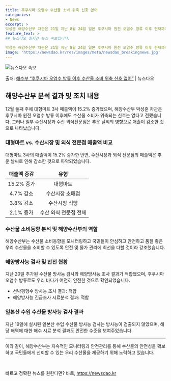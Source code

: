 ```yaml
---
title: 후쿠시마 오염수 수산물 소비 위축 신호 없어
categories:
- News
excerpt: >
박성훈 해양수산부 차관은 21일 지난 8월 24일 일본 후쿠시마 원전 오염수 방류 이후 현재까지 수산물 소비…
feature_text: >
## 뉴스다오 실시간 뉴스 속보입니다.

박성훈 해양수산부 차관은 21일 지난 8월 24일 일본 후쿠시마 원전 오염수 방류 이후 현재까지 수산물 소비…
image: 'https://newsdao.kr/res/images/meta/newsdao_breakingnews.jpg'
---
```


![뉴스다오 속보](https://newsdao.kr/res/images/meta/newsdao_breakingnews.jpg)

<p>출처: <a href="https://newsdao.kr/2850" rel="dofollow">해수부 “후쿠시마 오염수 방류 이후 수산물 소비 위축 신호 없어”</a> | 뉴스다오</p>

<h2 data-ke-size="size26">해양수산부 분석 결과 및 조치 내용</h2>
<p data-ke-size="size16">12월 둘째 주에 대형마트 3사 매출액이 15.2% 증가했으며, 해양수산부 박성훈 차관은 후쿠시마 원전 오염수 방류 이후에도 수산물 소비가 위축되는 신호는 없다고 전했습니다. 그러나 일부 수산시장과 수산 외식전문점은 추운 날씨의 영향으로 매출이 감소한 것으로 나타났습니다.</p>

<h3 data-ke-size="size24">대형마트 vs. 수산시장 및 외식 전문점 매출액 비교</h3>
<p data-ke-size="size16">대형마트 3사의 매출액이 15.2% 증가한 반면, 수산시장과 외식 전문점의 매출액은 추운 날씨로 인해 감소한 것으로 파악되었습니다.</p>
<table>
   <thead>
      <tr>
         <td style="text-align: center; height: 17px;"><b>매출액 증감</b></td>
         <td style="text-align: center; height: 17px;"><b>유형</b></td>
      </tr>
   </thead>
   <tbody>
      <tr>
         <td style="text-align: center; height: 17px;">15.2% 증가</td>
         <td style="text-align: center; height: 17px;">대형마트</td>
      </tr>
      <tr>
         <td style="text-align: center; height: 17px;">4.7% 감소</td>
         <td style="text-align: center; height: 17px;">수산시장 소매점</td>
      </tr>
      <tr>
         <td style="text-align: center; height: 17px;">3.8% 감소</td>
         <td style="text-align: center; height: 17px;">수산시장 식당</td>
      </tr>
      <tr>
         <td style="text-align: center; height: 17px;">2.1% 증가</td>
         <td style="text-align: center; height: 17px;">수산 외식 전문점 전체</td>
      </tr>
   </tbody>
</table>

<h3 data-ke-size="size24">수산물 소비동향 분석 및 해양수산부의 역할</h3>
<p data-ke-size="size16">해양수산부는 수산물 소비동향을 모니터링하고 국민들이 안심하고 안전하고 품질 좋은 우리 수산물을 소비할 수 있도록 안전 및 물가 관리에 최선을 다할 것이라 강조했습니다.</p>

<h3 data-ke-size="size24">해양방사능 검사 및 안전 현황</h3>
<p data-ke-size="size16">지난 20일 추가된 수산물 방사능 검사와 해양방사능 조사 결과가 적합했으며, 후쿠시마 오염수 방류로도 우리 바다가 여전히 안전한 것으로 확인되었습니다.</p>

<ul>
   <li>선박평형수 방사능 조사 결과: 적합</li>
   <li>해양방사능 긴급조사 시료분석 결과: 적합</li>
</ul>

<h3 data-ke-size="size24">일본산 수입 수산물 방사능 검사 결과</h3>
<p data-ke-size="size16">지난 19일에 실시된 일본산 수입 수산물 방사능 검사는 방사능이 검출되지 않았으며, 해당 해역에 대한 해수 시료 분석 결과도 안전한 수준을 보여주었습니다.</p>

<hr>

이와 같이, 해양수산부는 지속적인 모니터링과 안전관리를 통해 수산물의 안전성을 확보하고 국민들에게 신뢰할 수 있는 우리 수산물을 제공하기 위해 노력하고 있습니다.
<p data-ke-size="size16">&nbsp;</p> 

빠르고 정확한 뉴스를 원한다면? 바로, <a href="https://newsdao.kr" rel="dofollow">https://newsdao.kr</a>


    
